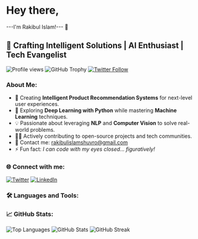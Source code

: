 # Hey there, 
---I'm Rakibul Islam!--- 👋

## 🚀 Crafting Intelligent Solutions | AI Enthusiast | Tech Evangelist

![Profile views](https://komarev.com/ghpvc/?username=rishuvro&label=Profile%20views&color=0e75b6&style=flat-square)
![GitHub Trophy](https://github-profile-trophy.vercel.app/?username=rishuvro)
[![Twitter Follow](https://img.shields.io/twitter/follow/rishuvro?logo=twitter&style=for-the-badge)](https://twitter.com/rishuvro)

### About Me:
- 🌟 Creating **Intelligent Product Recommendation Systems** for next-level user experiences.
- 🧠 Exploring **Deep Learning with Python** while mastering **Machine Learning** techniques.
- 💡 Passionate about leveraging **NLP** and **Computer Vision** to solve real-world problems.
- 👨‍💻 Actively contributing to open-source projects and tech communities.
- 📧 Contact me: rakibulislamshuvro@gmail.com
- ⚡ Fun fact: *I can code with my eyes closed... figuratively!*

### 🌐 Connect with me:
[![Twitter](https://img.icons8.com/color/48/000000/twitter.png)](https://twitter.com/rishuvro)
[![LinkedIn](https://img.icons8.com/color/48/000000/linkedin-circled.png)](https://linkedin.com/in/rakibul-islam-0911541a4)
<!-- Add other social media icons and links -->

### 🛠️ Languages and Tools:
<!-- Insert your programming language and tool icons here -->

### 📈 GitHub Stats:
![Top Languages](https://github-readme-stats.vercel.app/api/top-langs/?username=rishuvro&show_icons=true&locale=en&layout=compact)
![GitHub Stats](https://github-readme-stats.vercel.app/api/?username=rishuvro&show_icons=true&locale=en)
![GitHub Streak](https://github-readme-streak-stats.herokuapp.com/?user=rishuvro)
